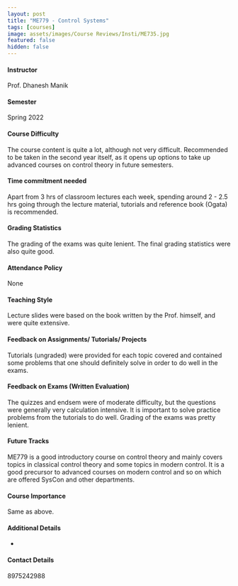 ```yaml
---
layout: post
title: "ME779 - Control Systems"
tags: [courses]
image: assets/images/Course Reviews/Insti/ME735.jpg
featured: false
hidden: false
---
```


#### Instructor
Prof. Dhanesh Manik

#### Semester
Spring 2022

#### Course Difficulty
The course content is quite a lot, although not very difficult. Recommended to be taken in the second year itself, as it opens up options to take up advanced courses on control theory in future semesters.

#### Time commitment needed
Apart from 3 hrs of classroom lectures each week, spending around 2 - 2.5 hrs going through the lecture material, tutorials and reference book (Ogata) is recommended. 

#### Grading Statistics
The grading of the exams was quite lenient. The final grading statistics were also quite good.

#### Attendance Policy
None

#### Teaching Style
Lecture slides were based on the book written by the Prof. himself, and were quite extensive. 

#### Feedback on Assignments/ Tutorials/ Projects
Tutorials (ungraded) were provided for each topic covered and contained some problems that one should definitely solve in order to do well in the exams.

#### Feedback on Exams (Written Evaluation)
The quizzes and endsem were of moderate difficulty, but the questions were generally very calculation intensive. It is important to solve practice problems from the tutorials to do well. Grading of the exams was pretty lenient. 

#### Future Tracks
ME779 is a good introductory course on control theory and mainly covers topics in classical control theory and some topics in modern control. It is a good precursor to advanced courses on modern control and so on which are offered SysCon and other departments.

#### Course Importance
Same as above.

#### Additional Details
-

#### Contact Details
8975242988

